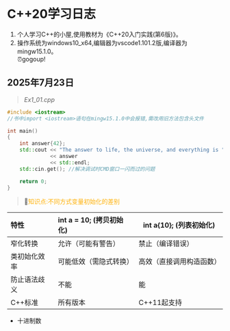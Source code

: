 # C++20学习日志

1. 个人学习C++的小屋,使用教材为《C++20入门实践(第6版)》。  
2. 操作系统为windows10_x64,编辑器为vscode1.101.2版,编译器为mingw15.1.0。  
⏰gogoup!

**2025年7月23日**  
---
> *Ex1_01.cpp*  
```c++
#include <iostream>  
//书中import <iostream>语句在mingw15.1.0中会报错,需改用旧方法包含头文件

int main()
{
    int answer{42};
    std::cout << "The answer to life, the universe, and everything is "
              << answer
              << std::endl;
    std::cin.get(); //解决调试时CMD窗口一闪而过的问题

    return 0;
}
```
>🤞<font color=#FFB108>知识点:不同方式变量初始化的差别</font>  

|特性|int a = 10; (拷贝初始化)|int a{10}; (列表初始化)|
|:---|:---|---|
|窄化转换|允许（可能有警告）|禁止（编译错误）|
|类初始化效率|可能低效（需隐式转换）|高效（直接调用构造函数）|
|防止语法歧义|不能|能|
|C++标准|所有版本|C++11起支持|  

- 十进制数